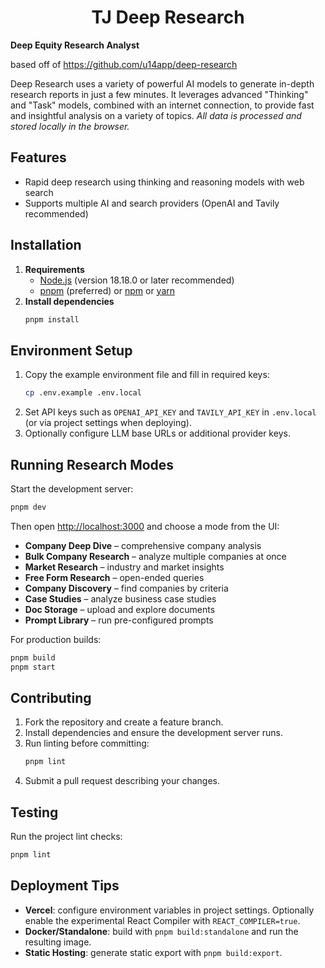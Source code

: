 <div align="center">
<h1>TJ Deep Research</h1>

</div>

**Deep Equity Research Analyst**

based off of https://github.com/u14app/deep-research

Deep Research uses a variety of powerful AI models to generate in-depth research reports in just a few minutes. It leverages advanced "Thinking" and "Task" models, combined with an internet connection, to provide fast and insightful analysis on a variety of topics. *All data is processed and stored locally in the browser.*

## Features
- Rapid deep research using thinking and reasoning models with web search
- Supports multiple AI and search providers (OpenAI and Tavily recommended)

## Installation
1. **Requirements**
   - [Node.js](https://nodejs.org/) (version 18.18.0 or later recommended)
   - [pnpm](https://pnpm.io/) (preferred) or [npm](https://www.npmjs.com/) or [yarn](https://yarnpkg.com/)
2. **Install dependencies**
   ```bash
   pnpm install
   ```

## Environment Setup
1. Copy the example environment file and fill in required keys:
   ```bash
   cp .env.example .env.local
   ```
2. Set API keys such as `OPENAI_API_KEY` and `TAVILY_API_KEY` in `.env.local` (or via project settings when deploying).
3. Optionally configure LLM base URLs or additional provider keys.

## Running Research Modes
Start the development server:
```bash
pnpm dev
```
Then open [http://localhost:3000](http://localhost:3000) and choose a mode from the UI:

- **Company Deep Dive** – comprehensive company analysis
- **Bulk Company Research** – analyze multiple companies at once
- **Market Research** – industry and market insights
- **Free Form Research** – open-ended queries
- **Company Discovery** – find companies by criteria
- **Case Studies** – analyze business case studies
- **Doc Storage** – upload and explore documents
- **Prompt Library** – run pre-configured prompts

For production builds:
```bash
pnpm build
pnpm start
```

## Contributing
1. Fork the repository and create a feature branch.
2. Install dependencies and ensure the development server runs.
3. Run linting before committing:
   ```bash
   pnpm lint
   ```
4. Submit a pull request describing your changes.

## Testing
Run the project lint checks:
```bash
pnpm lint
```

## Deployment Tips
- **Vercel**: configure environment variables in project settings. Optionally enable the experimental React Compiler with `REACT_COMPILER=true`.
- **Docker/Standalone**: build with `pnpm build:standalone` and run the resulting image.
- **Static Hosting**: generate static export with `pnpm build:export`.


